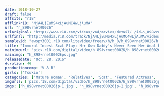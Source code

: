 ```yaml
---
date: 2018-10-27
draft: false
affsite: "r18"
afflinkr18: "NjA4LjEuMS4xLjAuMC4wLjAuMA"
url: "h_898vrnet00026"
urloriginal: "http://www.r18.com/videos/vod/movies/detail/-/id=h_898vrnet00026"
urlfinal: "http://media.r18.com/track/NjA4LjEuMS4xLjAuMC4wLjAuMA/videos/vod/movies/detail/-/id=h_898vrnet00026"
samplevid: "awspv3001.r18.com/litevideo/freepv/h/h_8/h_898vrnet00026/h_898vrnet00026_dmb_w.mp4"
title: "Immoral Incest Scat Play: Her Own Daddy's Never Seen Her Anal Hole, But... Tsukio"
mainimgurl: "pics.r18.com/digital/video/h_898vrnet00026/h_898vrnet00026ps.jpg"
mainimgs: "h_898vrnet00026ps.jpg"
releasedate: "Oct. 28, 2016"
duration: 46
productioncomp: "V & R"
girls: ['Tsukio']
categories: ['Mature Woman', 'Relatives', 'Scat', 'Featured Actress', 'Drama', 'Pooping', 'Hi-Def']
imgurls: ['pics.r18.com/digital/video/h_898vrnet00026/h_898vrnet00026jp-1.jpg', 'pics.r18.com/digital/video/h_898vrnet00026/h_898vrnet00026jp-2.jpg', 'pics.r18.com/digital/video/h_898vrnet00026/h_898vrnet00026jp-3.jpg', 'pics.r18.com/digital/video/h_898vrnet00026/h_898vrnet00026jp-4.jpg', 'pics.r18.com/digital/video/h_898vrnet00026/h_898vrnet00026jp-5.jpg', 'pics.r18.com/digital/video/h_898vrnet00026/h_898vrnet00026jp-6.jpg', 'pics.r18.com/digital/video/h_898vrnet00026/h_898vrnet00026jp-7.jpg', 'pics.r18.com/digital/video/h_898vrnet00026/h_898vrnet00026jp-8.jpg', 'pics.r18.com/digital/video/h_898vrnet00026/h_898vrnet00026jp-9.jpg', 'pics.r18.com/digital/video/h_898vrnet00026/h_898vrnet00026jp-10.jpg', 'pics.r18.com/digital/video/h_898vrnet00026/h_898vrnet00026jp-11.jpg', 'pics.r18.com/digital/video/h_898vrnet00026/h_898vrnet00026jp-12.jpg', 'pics.r18.com/digital/video/h_898vrnet00026/h_898vrnet00026jp-13.jpg', 'pics.r18.com/digital/video/h_898vrnet00026/h_898vrnet00026jp-14.jpg', 'pics.r18.com/digital/video/h_898vrnet00026/h_898vrnet00026jp-15.jpg', 'pics.r18.com/digital/video/h_898vrnet00026/h_898vrnet00026jp-16.jpg', 'pics.r18.com/digital/video/h_898vrnet00026/h_898vrnet00026jp-17.jpg', 'pics.r18.com/digital/video/h_898vrnet00026/h_898vrnet00026jp-18.jpg', 'pics.r18.com/digital/video/h_898vrnet00026/h_898vrnet00026jp-19.jpg', 'pics.r18.com/digital/video/h_898vrnet00026/h_898vrnet00026jp-20.jpg']
imgs: ['h_898vrnet00026jp-1.jpg', 'h_898vrnet00026jp-2.jpg', 'h_898vrnet00026jp-3.jpg', 'h_898vrnet00026jp-4.jpg', 'h_898vrnet00026jp-5.jpg', 'h_898vrnet00026jp-6.jpg', 'h_898vrnet00026jp-7.jpg', 'h_898vrnet00026jp-8.jpg', 'h_898vrnet00026jp-9.jpg', 'h_898vrnet00026jp-10.jpg', 'h_898vrnet00026jp-11.jpg', 'h_898vrnet00026jp-12.jpg', 'h_898vrnet00026jp-13.jpg', 'h_898vrnet00026jp-14.jpg', 'h_898vrnet00026jp-15.jpg', 'h_898vrnet00026jp-16.jpg', 'h_898vrnet00026jp-17.jpg', 'h_898vrnet00026jp-18.jpg', 'h_898vrnet00026jp-19.jpg', 'h_898vrnet00026jp-20.jpg']
---
```

